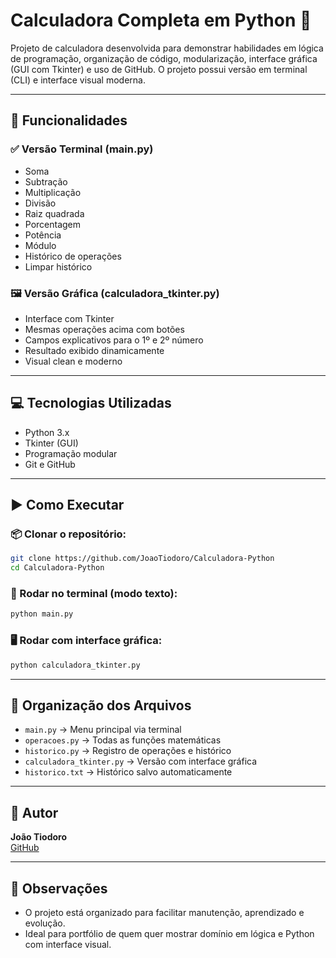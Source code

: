# Calculadora Completa em Python 🧮

Projeto de calculadora desenvolvida para demonstrar habilidades em lógica de programação, organização de código, modularização, interface gráfica (GUI com Tkinter) e uso de GitHub. O projeto possui versão em terminal (CLI) e interface visual moderna.

---

## 🚀 Funcionalidades

### ✅ Versão Terminal (main.py)
- Soma
- Subtração
- Multiplicação
- Divisão
- Raiz quadrada
- Porcentagem
- Potência
- Módulo
- Histórico de operações
- Limpar histórico

### 🖼️ Versão Gráfica (calculadora_tkinter.py)
- Interface com Tkinter
- Mesmas operações acima com botões
- Campos explicativos para o 1º e 2º número
- Resultado exibido dinamicamente
- Visual clean e moderno

---

## 💻 Tecnologias Utilizadas

- Python 3.x
- Tkinter (GUI)
- Programação modular
- Git e GitHub

---

## ▶️ Como Executar

### 📦 Clonar o repositório:
```bash
git clone https://github.com/JoaoTiodoro/Calculadora-Python
cd Calculadora-Python
```

### 🧪 Rodar no terminal (modo texto):
```bash
python main.py
```

### 🖥️ Rodar com interface gráfica:
```bash
python calculadora_tkinter.py
```

---

## 🧠 Organização dos Arquivos

- `main.py` → Menu principal via terminal
- `operacoes.py` → Todas as funções matemáticas
- `historico.py` → Registro de operações e histórico
- `calculadora_tkinter.py` → Versão com interface gráfica
- `historico.txt` → Histórico salvo automaticamente

---

## 👤 Autor

**João Tiodoro**  
[GitHub](https://github.com/JoaoTiodoro)

---

## 📌 Observações

- O projeto está organizado para facilitar manutenção, aprendizado e evolução.
- Ideal para portfólio de quem quer mostrar domínio em lógica e Python com interface visual.


